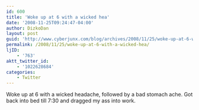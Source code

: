 ```yaml
---
id: 600
title: 'Woke up at 6 with a wicked hea'
date: '2008-11-25T09:24:47-04:00'
author: DizkoDan
layout: post
guid: 'http://www.cyberjunx.com/blog/archives/2008/11/25/woke-up-at-6-with-a-wicked-hea/'
permalink: /2008/11/25/woke-up-at-6-with-a-wicked-hea/
ljID:
    - '763'
aktt_twitter_id:
    - '1022628684'
categories:
    - Twitter
---
```


Woke up at 6 with a wicked headache, followed by a bad stomach ache. Got back into bed till 7:30 and dragged my ass into work.